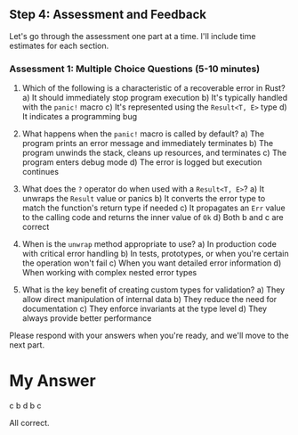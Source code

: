 ## Step 4: Assessment and Feedback

Let's go through the assessment one part at a time. I'll include time estimates for each section.

### Assessment 1: Multiple Choice Questions (5-10 minutes)

1. Which of the following is a characteristic of a recoverable error in Rust?
   a) It should immediately stop program execution
   b) It's typically handled with the `panic!` macro
   c) It's represented using the `Result<T, E>` type
   d) It indicates a programming bug

2. What happens when the `panic!` macro is called by default?
   a) The program prints an error message and immediately terminates
   b) The program unwinds the stack, cleans up resources, and terminates
   c) The program enters debug mode
   d) The error is logged but execution continues

3. What does the `?` operator do when used with a `Result<T, E>`?
   a) It unwraps the `Result` value or panics
   b) It converts the error type to match the function's return type if needed
   c) It propagates an `Err` value to the calling code and returns the inner value of `Ok`
   d) Both b and c are correct

4. When is the `unwrap` method appropriate to use?
   a) In production code with critical error handling
   b) In tests, prototypes, or when you're certain the operation won't fail
   c) When you want detailed error information
   d) When working with complex nested error types

5. What is the key benefit of creating custom types for validation?
   a) They allow direct manipulation of internal data
   b) They reduce the need for documentation
   c) They enforce invariants at the type level
   d) They always provide better performance

Please respond with your answers when you're ready, and we'll move to the next part.

# My Answer

c
b
d
b
c

All correct.
